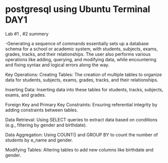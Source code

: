 # postgresql using Ubuntu Terminal DAY1

Lab #1 , #2 summery


-Generating a sequence of commands essentially sets up a database schema for a school or academic system, with students, subjects, exams, grades, tracks, and their relationships. The user also performs various operations like adding, querying, and modifying data, while encountering and fixing syntax and logical errors along the way.

Key Operations:
Creating Tables: The creation of multiple tables to organize data for students, subjects, exams, grades, tracks, and their relationships.

Inserting Data: Inserting data into these tables for students, tracks, subjects, exams, and grades.

Foreign Key and Primary Key Constraints: Ensuring referential integrity by adding constraints between tables.

Data Retrieval: Using SELECT queries to extract data based on conditions (e.g., filtering by gender and birthdate).

Data Aggregation: Using COUNT() and GROUP BY to count the number of students by e_name and gender.

Modifying Tables: Altering tables to add new columns like birthdate and gender.
